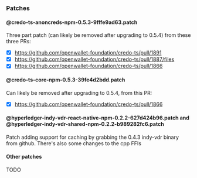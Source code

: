 ### Patches
#### @credo-ts-anoncreds-npm-0.5.3-9fffe9ad63.patch 
Three part patch (can likely be removed after upgrading to 0.5.4) from these three PRs:
- [x] https://github.com/openwallet-foundation/credo-ts/pull/1891
- [x] https://github.com/openwallet-foundation/credo-ts/pull/1887/files
- [x] https://github.com/openwallet-foundation/credo-ts/pull/1866

#### @credo-ts-core-npm-0.5.3-39fe4d2bdd.patch
Can likely be removed after upgrading to 0.5.4, from this PR:
- [x] https://github.com/openwallet-foundation/credo-ts/pull/1866

#### @hyperledger-indy-vdr-react-native-npm-0.2.2-627d424b96.patch and @hyperledger-indy-vdr-shared-npm-0.2.2-b989282fc6.patch
Patch adding support for caching by grabbing the 0.4.3 indy-vdr binary from github. There's also some changes to the cpp FFIs

#### Other patches
TODO